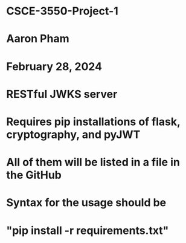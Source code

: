 # CSCE-3550-Project-1
# Aaron Pham
# February 28, 2024
# RESTful JWKS server

# Requires pip installations of flask, cryptography, and pyJWT
# All of them will be listed in a file in the GitHub

# Syntax for the usage should be
# "pip install -r requirements.txt"

